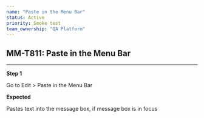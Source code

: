 ```yaml
---
name: "Paste in the Menu Bar"
status: Active
priority: Smoke test
team_ownership: "QA Platform"
---
```


## MM-T811: Paste in the Menu Bar

---

**Step 1**

Go to Edit > Paste in the Menu Bar

**Expected**

Pastes text into the message box, if message box is in focus
